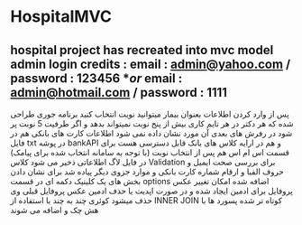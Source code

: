 # HospitalMVC
hospital project has recreated into mvc model 
admin login credits :   email : admin@yahoo.com / password : 123456 ****or*** email : admin@hotmail.com / password : 1111  
--------------------------------------------------------------------------------
پس از وارد کردن اطلاعات بعنوان بیمار میتوانید نوبت انتخاب کنید 
برنامه جوری طراحی شده که هر دکتر در هر تایم کاری بیش از پنج نوبت نمیتواند بدهد و اگر طرفیت 5 نوبت پر شود در رفرش های بعدی آن مورد نشان داده نمی شود
اطلاعات کارت های بانکی هم در فایل txt در پوشه  bankAPI  و هم در ارایه کلاس های بانک قابل دسترسی هست 
برای قسمت اس ام اس هم پس از انتخاب نوبت (با توجه به سامانه انتخاب شده برای پیامک) در فایل لاگ اطلاعاتی ذخیر می شود 
کلاس Validation  برای بررسی صحت ایمیل و حروف الفبا و ارقام شماره کارت بانکی و موارد جزوی دیگر پیاده شد 
برای نشان دادن بخش های یک کلینیک دکمه ای در قسمت options  اضافه شده
امکان تغییر عکس پروفایل برای ادمین ایجاد شده و در صورت اپدیت یا حذف ادمین عکس پروفایل قبلی وی حذف میشود
کوئری چند به چند با استفاده از  INNER JOIN  کوتاه تر شده
پسورد ها با هش چک و اضافه می شوند

